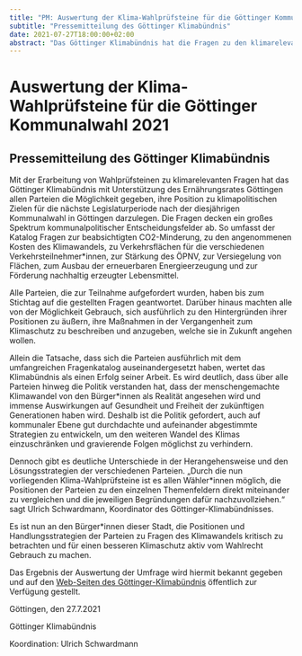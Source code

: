 ```yaml
---
title: "PM: Auswertung der Klima-Wahlprüfsteine für die Göttinger Kommunalwahl 2021"
subtitle: "Pressemitteilung des Göttinger Klimabündnis"
date: 2021-07-27T18:00:00+02:00
abstract: "Das Göttinger Klimabündnis hat die Fragen zu den klimarelevanten Vorhaben der Parteien für die nächste Legislaturperiode in Göttingen ausgewertet."
---
```

Auswertung der Klima-Wahlprüfsteine für die Göttinger Kommunalwahl 2021
===========================================

Pressemitteilung des Göttinger Klimabündnis
------------------

Mit der Erarbeitung von Wahlprüfsteinen zu klimarelevanten Fragen hat das Göttinger Klimabündnis mit Unterstützung des Ernährungsrates Göttingen allen Parteien die Möglichkeit gegeben, ihre Position zu klimapolitischen Zielen für die nächste Legislaturperiode nach der diesjährigen Kommunalwahl in Göttingen darzulegen. Die Fragen decken ein großes Spektrum kommunalpolitischer Entscheidungsfelder ab. So umfasst der Katalog Fragen zur beabsichtigten CO2-Minderung, zu den angenommenen Kosten des Klimawandels, zu Verkehrsflächen für die verschiedenen Verkehrsteilnehmer*innen, zur Stärkung des ÖPNV, zur Versiegelung von Flächen, zum Ausbau der erneuerbaren Energieerzeugung und zur Förderung nachhaltig erzeugter Lebensmittel.

Alle Parteien, die zur Teilnahme aufgefordert wurden, haben bis zum Stichtag auf die gestellten Fragen geantwortet. Darüber hinaus machten alle von der Möglichkeit Gebrauch, sich ausführlich zu den Hintergründen ihrer Positionen zu äußern, ihre Maßnahmen in der Vergangenheit zum Klimaschutz zu beschreiben und anzugeben, welche sie in Zukunft angehen wollen. 

Allein die Tatsache, dass sich die Parteien ausführlich mit dem umfangreichen Fragenkatalog auseinandergesetzt haben, wertet das Klimabündnis als einen Erfolg seiner Arbeit. Es wird deutlich, dass über alle Parteien hinweg die Politik verstanden hat, dass der menschengemachte Klimawandel von den Bürger*innen als Realität angesehen wird und immense Auswirkungen auf Gesundheit und Freiheit der zukünftigen Generationen haben wird. Deshalb ist die Politik gefordert, auch auf kommunaler Ebene gut durchdachte und aufeinander abgestimmte Strategien zu entwickeln, um den weiteren Wandel des Klimas einzuschränken und gravierende Folgen möglichst zu verhindern.

Dennoch gibt es deutliche Unterschiede in der Herangehensweise und den Lösungsstrategien der verschiedenen Parteien. „Durch die nun vorliegenden Klima-Wahlprüfsteine ist es allen Wähler*innen möglich, die Positionen der Parteien zu den einzelnen Themenfeldern direkt miteinander zu vergleichen und die jeweiligen Begründungen dafür nachzuvollziehen.“ sagt Ulrich Schwardmann, Koordinator des Göttinger-Klimabündnisses.

Es ist nun an den Bürger*innen dieser Stadt, die Positionen und Handlungsstrategien der Parteien zu Fragen des Klimawandels kritisch zu betrachten und für einen besseren Klimaschutz aktiv vom Wahlrecht Gebrauch zu machen.

Das Ergebnis der Auswertung der Umfrage wird hiermit bekannt gegeben und auf den [Web-Seiten des Göttinger-Klimabündnis](http://goettinger-klimabuendnis.de/html/Wahlpruefsteine_Goettingen_2021/20210727-Antworten-Wahlpruefsteine.html) öffentlich zur Verfügung gestellt. 


Göttingen, den 27.7.2021 

Göttinger Klimabündnis 

Koordination: Ulrich
Schwardmann
